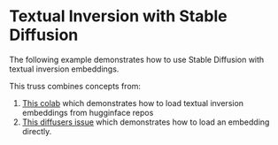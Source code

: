 # Textual Inversion with Stable Diffusion

The following example demonstrates how to use Stable Diffusion with
textual inversion embeddings.

This truss combines concepts from:
1. [This colab](https://colab.research.google.com/github/huggingface/notebooks/blob/main/diffusers/stable_conceptualizer_inference.ipynb#scrollTo=JkIeuLEfqi-g) which demonstrates how to load textual inversion embeddings from hugginface repos
2. [This diffusers issue](https://github.com/huggingface/diffusers/issues/3097#issuecomment-1516138396) which demonstrates how to load an embedding directly.
